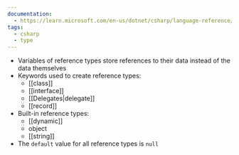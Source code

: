 ```yaml
---
documentation:
  - https://learn.microsoft.com/en-us/dotnet/csharp/language-reference/keywords/reference-types
tags:
  - csharp
  - type
---
```

- Variables of reference types store references to their data instead of the data themselves
- Keywords used to create reference types: 
	- [[class]]
	- [[interface]]
	- [[Delegates|delegate]]
	- [[record]]
- Built-in reference types:
	- [[dynamic]]
	- object
	- [[string]]
- The `default` value for all reference types is  `null`
